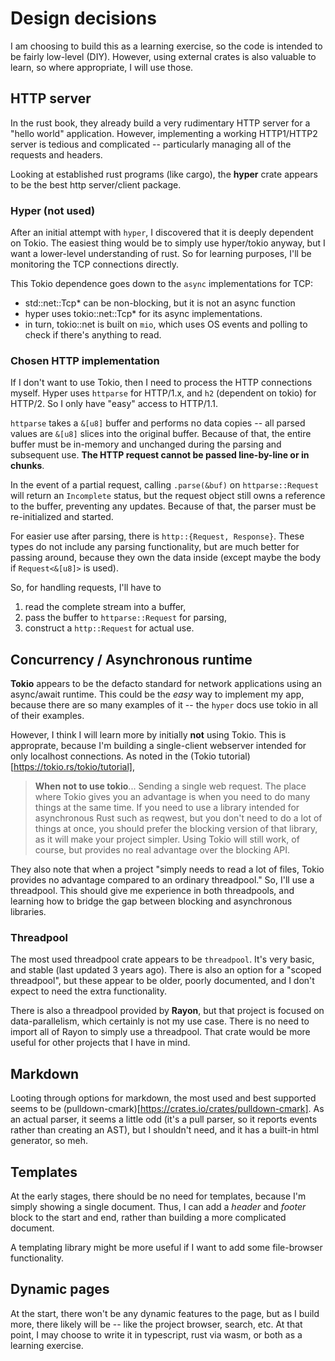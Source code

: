 # Design decisions

I am choosing to build this as a learning exercise, so the code is intended to
be fairly low-level (DIY). However, using external crates is also valuable to
learn, so where appropriate, I will use those.

## HTTP server

In the rust book, they already build a very rudimentary HTTP server for a "hello
world" application. However, implementing a working HTTP1/HTTP2 server is
tedious and complicated -- particularly managing all of the requests and
headers.

Looking at established rust programs (like cargo), the **hyper** crate appears
to be the best http server/client package.

### Hyper (not used)

After an initial attempt with `hyper`, I discovered that it is deeply dependent
on Tokio. The easiest thing would be to simply use hyper/tokio anyway, but I
want a lower-level understanding of rust. So for learning purposes, I'll be
monitoring the TCP connections directly.

This Tokio dependence goes down to the `async` implementations for TCP:
- std::net::Tcp* can be non-blocking, but it is not an async function
- hyper uses tokio::net::Tcp* for its async implementations.
- in turn, tokio::net is built on `mio`, which uses OS events and polling to
  check if there's anything to read.

### Chosen HTTP implementation

If I don't want to use Tokio, then I need to process the HTTP connections
myself. Hyper uses `httparse` for HTTP/1.x, and `h2` (dependent on tokio) for
HTTP/2. So I only have "easy" access to HTTP/1.1. 

`httparse` takes a `&[u8]` buffer and performs no data copies -- all parsed
values are `&[u8]` slices into the original buffer. Because of that, the entire
buffer must be in-memory and unchanged during the parsing and subsequent use.
**The HTTP request cannot be passed line-by-line or in chunks**.

In the event of a partial request, calling `.parse(&buf)` on `httparse::Request`
will return an `Incomplete` status, but the request object still owns a
reference to the buffer, preventing any updates. Because of that, the parser
must be re-initialized and started.

For easier use after parsing, there is `http::{Request, Response}`. These types
do not include any parsing functionality, but are much better for passing
around, because they own the data inside (except maybe the body if
`Request<&[u8]>` is used).

So, for handling requests, I'll have to 
1. read the complete stream into a buffer,
2. pass the buffer to `httparse::Request` for parsing,
3. construct a `http::Request` for actual use.


## Concurrency / Asynchronous runtime

**Tokio** appears to be the defacto standard for network applications using an
async/await runtime. This could be the *easy* way to implement my app, because
there are so many examples of it -- the `hyper` docs use tokio in all of their
examples.

However, I think I will learn more by initially **not** using Tokio. This is
approprate, because I'm building a single-client webserver intended for only
localhost connections. As noted in the (Tokio tutorial)[https://tokio.rs/tokio/tutorial], 

> **When not to use tokio**...
> Sending a single web request. The place where Tokio gives you an advantage is
> when you need to do many things at the same time. If you need to use a library
> intended for asynchronous Rust such as reqwest, but you don't need to do a lot
> of things at once, you should prefer the blocking version of that library, as
> it will make your project simpler. Using Tokio will still work, of course, but
> provides no real advantage over the blocking API.

They also note that when a project "simply needs to read a lot of files, Tokio
provides no advantage compared to an ordinary threadpool." So, I'll use a
threadpool. This should give me experience in both threadpools, and learning how
to bridge the gap between blocking and asynchronous libraries.

### Threadpool

The most used threadpool crate appears to be `threadpool`. It's very basic, and
stable (last updated 3 years ago). There is also an option for a "scoped
threadpool", but these appear to be older, poorly documented, and I don't expect
to need the extra functionality.

There is also a threadpool provided by **Rayon**, but that project is focused on
data-parallelism, which certainly is not my use case. There is no need to import
all of Rayon to simply use a threadpool. That crate would be more
useful for other projects that I have in mind.

## Markdown

Looting through options for markdown, the most used and best supported seems to be
(pulldown-cmark)[https://crates.io/crates/pulldown-cmark]. As an actual parser,
it seems a little odd (it's a pull parser, so it reports events rather than
creating an AST), but I shouldn't need, and it has a built-in html generator, so meh.

## Templates

At the early stages, there should be no need for templates, because I'm simply
showing a single document. Thus, I can add a *header* and *footer* block to the
start and end, rather than building a more complicated document.

A templating library might be more useful if I want to add some file-browser
functionality.

## Dynamic pages

At the start, there won't be any dynamic features to the page, but as I build
more, there likely will be -- like the project browser, search, etc. At that
point, I may choose to write it in typescript, rust via wasm, or both as a
learning exercise.
